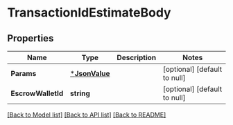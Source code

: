 # TransactionIdEstimateBody

## Properties
Name | Type | Description | Notes
------------ | ------------- | ------------- | -------------
**Params** | [***JsonValue**](JSONValue.md) |  | [optional] [default to null]
**EscrowWalletId** | **string** |  | [optional] [default to null]

[[Back to Model list]](../README.md#documentation-for-models) [[Back to API list]](../README.md#documentation-for-api-endpoints) [[Back to README]](../README.md)

